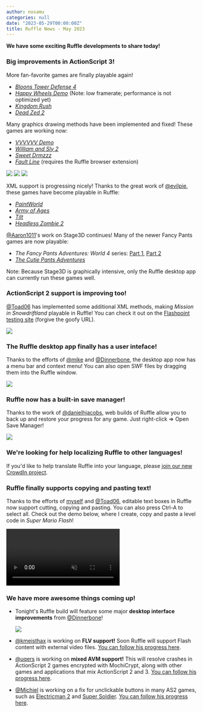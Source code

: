```yaml
---
author: nosamu
categories: null
date: "2023-05-29T00:00:00Z"
title: Ruffle News - May 2023
---
```

**We have some exciting Ruffle developments to share today!**

### Big improvements in ActionScript 3!

More fan-favorite games are finally playable again!
- [*Bloons Tower Defense 4*](https://www.kongregate.com/games/Ninjakiwi/bloons-tower-defense-4)
- [*Happy Wheels Demo*](https://www.newgrounds.com/portal/view/547504/format/flash?emulate=flash) (Note: low framerate; performance is not optimized yet)
- [*Kingdom Rush*](http://www.kongregate.com/games/Ironhidegames/kingdom-rush)
- [*Dead Zed 2*](https://www.newgrounds.com/portal/view/634358?emulate=flash)

Many graphics drawing methods have been implemented and fixed! These games are working now:
- [*VVVVVV Demo*](https://www.newgrounds.com/portal/view/524398/format/flash?emulate=flash)
- [*William and Sly 2*](https://www.newgrounds.com/portal/view/586756/format/flash?emulate=flash)
- [*Sweet Drmzzz*](https://www.newgrounds.com/portal/view/651709)
- [*Fault Line*](http://www.notdoppler.com/faultline.php) (requires the Ruffle browser extension)

<img src="/assets/2023-05-progress-report/WilliamAndSly.png" style="max-height: 300px">
<img src="/assets/2023-05-progress-report/BloonsTD4.png" style="max-height: 300px">
<img src="/assets/2023-05-progress-report/KingdomRush.png" style="max-height: 300px">

XML support is progressing nicely! Thanks to the great work of [@evilpie](https://github.com/evilpie), these games have become playable in Ruffle:
- [*PaintWorld*](https://www.newgrounds.com/portal/view/607069/format/flash?emulate=flash)
- [*Army of Ages*](https://www.gameflare.com/online-game/army-of-ages/)
- [*Tilt*](https://www.newgrounds.com/portal/view/486700/format/flash?emulate=flash)
- [*Headless Zombie 2*](https://www.newgrounds.com/portal/view/651073?emulate=flash)

[@Aaron1011](https://github.com/Aaron1011/)'s work on Stage3D continues! Many of the newer Fancy Pants games are now playable:
- *The Fancy Pants Adventures: World 4* series: [Part 1](https://www.newgrounds.com/portal/view/750785), [Part 2](https://www.newgrounds.com/portal/view/752737)
- [*The Cutie Pants Adventures*](https://www.kongregate.com/games/DrNeroCF/the-cutie-pants-adventures-world-1)

Note: Because Stage3D is graphically intensive, only the Ruffle desktop app can currently run these games well.

### ActionScript 2 support is improving too!
[@Toad06](https://github.com/Toad06/) has implemented some additional XML methods, making *Mission in Snowdriftland* playable in Ruffle! You can check it out on the [Flashpoint testing site](https://ooooooooo.ooo/static/?7d01dea2-d54f-f04a-bd84-49477152fabb) (forgive the goofy URL).

<img src="/assets/2023-05-progress-report/MissionInSnowdriftland.png" style="max-height: 350px">

### The Ruffle desktop app finally has a user inteface!
Thanks to the efforts of [@mike](https://github.com/Herschel/) and [@Dinnerbone](https://github.com/Dinnerbone/), the desktop app now has a menu bar and context menu! You can also open SWF files by dragging them into the Ruffle window.

<img src="/assets/2023-05-progress-report/RuffleDesktopGUI.png">

### Ruffle now has a built-in save manager!
Thanks to the work of [@danielhjacobs](https://github.com/danielhjacobs/), web builds of Ruffle allow you to back up and restore your progress for any game. Just right-click => Open Save Manager!

<img src="/assets/2023-05-progress-report/SaveManager.png">

### We're looking for help localizing Ruffle to other languages!
If you'd like to help translate Ruffle into your language, please [join our new CrowdIn project](https://crowdin.com/project/ruffle).

### Ruffle finally supports copying and pasting text!
Thanks to the efforts of [myself](https://github.com/n0samu/) and [@Toad06](https://github.com/Toad06/), editable text boxes in Ruffle now support cutting, copying and pasting. You can also press Ctrl-A to select all. Check out the demo below, where I create, copy and paste a level code in *Super Mario Flash*!

<video muted autoplay controls>
    <source src="/assets/2023-05-progress-report/SuperMarioFlashCopyPasteDemo.mp4" type="video/mp4">
</video>

### We have more awesome things coming up!
- Tonight's Ruffle build will feature some major **desktop interface improvements** from [@Dinnerbone](https://github.com/Dinnerbone/)!

    <img src="/assets/2023-05-progress-report/DesktopGUIAdvancedOpen.png" style="max-height: 500px">

- [@kmeisthax](https://github.com/kmeisthax/) is working on **FLV support!** Soon Ruffle will support Flash content with external video files. [You can follow his progress here](https://github.com/ruffle-rs/ruffle/pull/10756).
- [@uqers](https://github.com/Lord-McSweeney/) is working on **mixed AVM support!** This will resolve crashes in ActionScript 2 games encrypted with MochiCrypt, along with other games and applications that mix ActionScript 2 and 3. [You can follow his progress here](https://github.com/ruffle-rs/ruffle/pull/11005).
- [@Michiel](https://github.com/michiel2005) is working on a fix for unclickable buttons in many AS2 games, such as [Electricman 2](https://www.newgrounds.com/portal/view/363447) and [Super Soldier](https://www.newgrounds.com/portal/view/284305). [You can follow his progress here](https://github.com/ruffle-rs/ruffle/pull/10862).